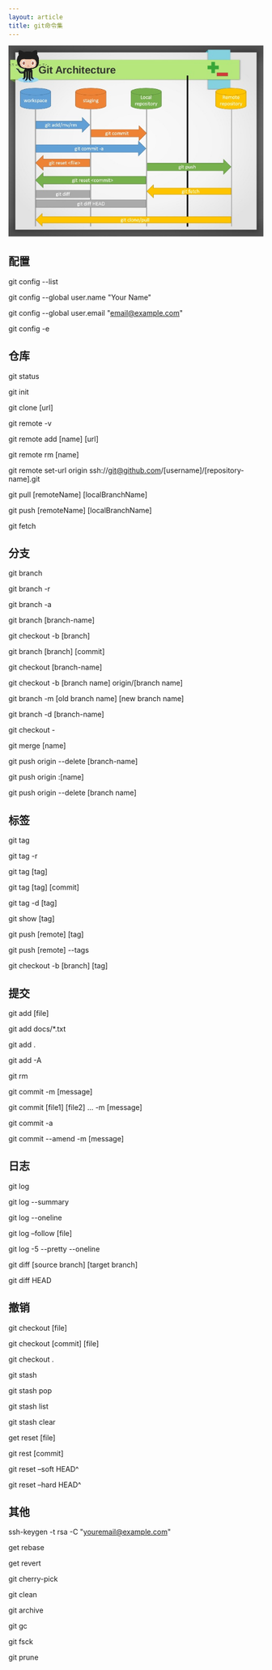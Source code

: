 ```yaml
---
layout: article
title: git命令集
---
```


![](/images/git-arch.jpg)


## 配置

git config --list

git config --global user.name "Your Name"

git config --global user.email "email@example.com"

git config -e


## 仓库

git status

git init

git clone [url]

git remote -v

git remote add [name] [url]

git remote rm [name]

git remote set-url origin ssh://git@github.com/[username]/[repository-name].git


git pull [remoteName] [localBranchName]

git push [remoteName] [localBranchName]


git fetch



## 分支

git branch

git branch -r

git branch -a

git branch [branch-name]

git checkout -b [branch]

git branch [branch] [commit]

git checkout [branch-name]

git checkout -b [branch name] origin/[branch name]

git branch -m [old branch name] [new branch name]

git branch -d [branch-name]

git checkout -

git merge [name]

git push origin --delete [branch-name]

git push origin :[name]

git push origin --delete [branch name]


## 标签

git tag

git tag -r

git tag [tag]

git tag [tag] [commit]

git tag -d [tag]

git show [tag]

git push [remote] [tag]

git push [remote] --tags

git checkout -b [branch] [tag]


## 提交

git add [file]

git add docs/*.txt

git add .

git add -A

git rm

git commit -m [message]

git commit [file1] [file2] ... -m [message]

git commit -a

git commit --amend -m [message]


## 日志

git log

git log --summary

git log --oneline

git log –follow [file]  

git log -5 --pretty --oneline

git diff [source branch] [target branch]

git diff HEAD




## 撤销

git checkout [file]

git checkout [commit] [file]

git checkout .

git stash

git stash pop

git stash list

git stash clear

get reset [file]

git rest [commit]

git reset –soft HEAD^

git reset –hard HEAD^


## 其他

ssh-keygen -t rsa -C "youremail@example.com"

get rebase

get revert 

git cherry-pick

git clean

git archive

git gc

git fsck

git prune


